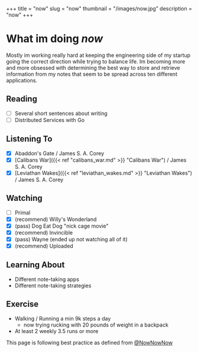 +++
title = "now"
slug = "now"
thumbnail = "/images/now.jpg"
description = "now"
+++

# What im doing _now_

Mostly im working really hard at keeping the engineering side of my startup going the
correct direction while trying to balance life. Im becoming more and more obsessed with
determining the best way to store and retrieve information from my notes that seem to
be spread across ten different applications.

## Reading
- [ ] Several short sentences about writing
- [ ] Distributed Services with Go

## Listening To
- [x] Abaddon's Gate / James S. A. Corey
- [x] [Calibans War]({{< ref "calibans_war.md" >}} "Calibans War") / James S. A. Corey
- [x] [Leviathan Wakes]({{< ref "leviathan_wakes.md" >}} "Leviathan Wakes") / James S. A. Corey

## Watching
- [ ] Primal
- [x] (recommend) Willy's Wonderland
- [x] (pass) Dog Eat Dog "nick cage movie"
- [x] (recommend) Invincible
- [x] (pass) Wayne (ended up not watching all of it)
- [x] (recommend) Uploaded

## Learning About
* Different note-taking apps
* Different note-taking strategies

## Exercise
* Walking / Running a min 9k steps a day
  * now trying rucking with 20 pounds of weight in a backpack
* At least 2 weekly 3.5 runs or more

This page is following best practice as defined from
[@NowNowNow](https://twitter.com/NowNowNow)
